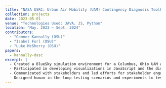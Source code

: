 ```yaml
---
title: "NASA USRC: Urban Air Mobility (UAM) Contingency Diagnosis Toolkit"
collection: projects
date: 2023-05-01
venue: "Technologies Used: JAVA, JS, Python"
location: "May. 2023 – Sept. 2024"
contributors:
  - "Connor Kannally (OSU)"
  - "Isabel Furl (OSU)"
  - "Luke McSherry (OSU)"
papers:
  - kannally-dasc
excerpt: |
  - Created a BlueSky simulation environment for a Columbus, Ohio UAM airspace.
  - Participated in developing visualizations in JavaScript and the display design containing automated agents.
  - Communicated with stakeholders and led efforts for stakeholder engagement.
  - Designed human-in-the-loop testing scenarios and experiments to test the designed visual displays.
---
```


